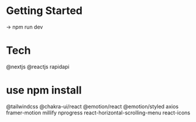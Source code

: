# Getting Started #
-> npm run dev

# Tech #
@nextjs
@reactjs
rapidapi

# use npm install #

@tailwindcss
@chakra-ui/react
@emotion/react
@emotion/styled
axios
framer-motion
millify
nprogress
react-horizontal-scrolling-menu
react-icons

